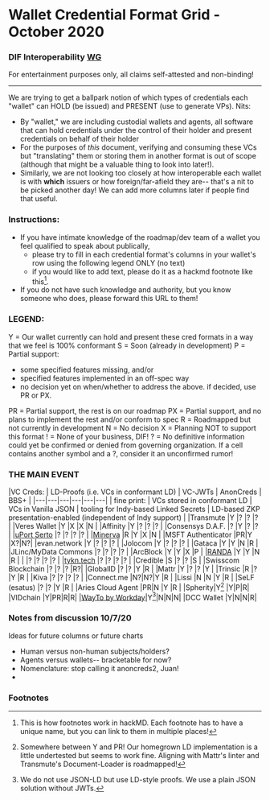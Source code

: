 # Wallet Credential Format Grid - October 2020
### DIF Interoperability [WG](https://github.com/decentralized-identity/interoperability/blob/master/agenda.md)

For entertainment purposes only, all claims self-attested and non-binding!

--- 
We are trying to get a ballpark notion of which types of credentials each "wallet" can HOLD (be issued) and PRESENT (use to generate VPs). Nits:
* By "wallet," we are including custodial wallets and agents, all software that can hold credentials under the control of their holder and present credentials on behalf of their holder
* For the purposes of *this* document, verifying and consuming these VCs but "translating" them or storing them in another format is out of scope (although that might be a valuable thing to look into later!).  
* Similarly, we are not looking too closely at how interoperable each wallet is with **which** issuers or how foreign/far-afield they are-- that's a nit to be picked another day! We can add more columns later if people find that useful.



### Instructions:

* If you have intimate knowledge of the roadmap/dev team of a wallet you feel qualified to speak about publically, 
    * please try to fill in each credential format's columns in your wallet's row using the following legend ONLY (no text)
    * if you would like to add text, please do it as a hackmd footnote like this[^footnote1].
* If you do not have such knowledge and authority, but you know someone who does, please forward this URL to them!

### LEGEND: 
Y = Our wallet currently can hold and present these cred formats in a way that we feel is 100% conformant 
S = Soon (already in development)
P = Partial support: 
* some specified features missing, and/or 
* specified features implemented in an off-spec way
* no decision yet on when/whether to address the above. if decided, use PR or PX.

PR = Partial support, the rest is on our roadmap
PX = Partial support, and no plans to implement the rest and/or conform to spec
R = Roadmapped but not currently in development
N = No decision
X = Planning NOT to support this format
! = None of your business, DIF!
? = No definitive information could yet be confirmed or denied from governing organization. If a cell contains another symbol and a ?, consider it an unconfirmed rumor!

### THE MAIN EVENT

|VC Creds: | LD-Proofs (i.e. VCs in conformant LD) | VC-JWTs | AnonCreds | BBS+ | 
|---|---|---|---|---|---|
| fine print: | VCs stored in conformant LD | VCs in Vanilla JSON | tooling for Indy-based Linked Secrets | LD-based ZKP presentation-enabled (independent of Indy support) | 
|Transmute            |Y |? |? |? |
|Veres Wallet         |Y |X |X |N |
|Affinity             |Y |? |? |? |
|Consensys D.A.F.     |? |Y |? |? |
|[uPort Serto](https://ecosystems.uport.me/)          |? |? |? |? |
|[Minerva](https://twitter.com/MinervaWallet)              |R |Y |X |N |
|MSFT Authenticator   |PR|Y |X?|N?|
|evan.network         |Y |? |? |? | 
|Jolocom              |Y |? |? |? | 
|Gataca               |Y |Y |N |R |
|JLinc/MyData Commons |? |? |? |? |
|ArcBlock             |Y |Y |X |P |
|[RANDA](https://randasolutions.com/the-wallet-by-randa/) |Y |Y |N |R |
|<your wallet here>   |? |? |? |? |
|[tykn.tech](https://tykn.tech/ana/)            |? |? |? |? |
|Credible             |S |? |? |S |
|Swisscom Blockchain  |? |? |? |R?|
|GlobalID             |? |? |Y |R |
|Mattr                |Y |? |? |Y |
|Trinsic              |R |? |Y |R |
|Kiva                 |? |? |? |? |
|Connect.me           |N?|N?|Y |R |
|Lissi                |N |N |Y |R |
|SeLF (esatus)        |? |? |Y |R |
|Aries Cloud Agent    |PR|N |Y |R |
|Spherity|Y[^footnotespherity] |Y|P|R|
|VIDchain             |Y|PR|R|R|
|[WayTo by Workday](http://mywayto.com/)|Y[^footnoteworkday]|N|N|N|
|DCC Wallet             |Y|N|N|R|

### Notes from discussion 10/7/20

Ideas for future columns or future charts
* Human versus non-human subjects/holders? 
* Agents versus wallets-- bracketable for now? 
* Nomenclature: stop calling it anoncreds2, Juan!
* 

### Footnotes
[^footnote1]: This is how footnotes work in hackMD. Each footnote has to have a unique name, but you can link to them in multiple places!
[^footnotespherity]: Somewhere between Y and PR! Our homegrown LD implementation is a little undertested but seems to work fine. Aligning with Mattr's linter and Transmute's Document-Loader is roadmapped!
[^footnoteworkday]: We do not use JSON-LD but use LD-style proofs. We use a plain JSON solution without JWTs.